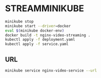 # STREAMMINIKUBE
```bash
minikube stop
minikube start --driver=docker
eval $(minikube docker-env)
docker build -t nginx-video-streaming .
kubectl apply -f deployment.yaml
kubectl apply -f service.yaml
```

## URL
```bash
minikube service nginx-video-service --url
```
